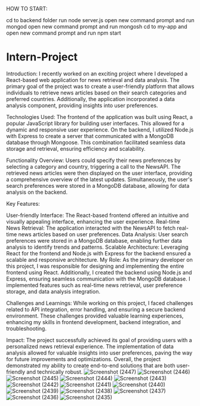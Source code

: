 HOW TO START:

cd to backend folder run node server.js
open new command prompt and run mongod
open new command prompt and run mongosh
cd to my-app and open new command prompt and run npm start

# Intern-Project
Introduction:
I recently worked on an exciting project where I developed a React-based web application for news retrieval and data analysis. The primary goal of the project was to create a
user-friendly platform that allows individuals to retrieve news articles based on their search categories and preferred countries. Additionally, the application incorporated a
data analysis component, providing insights into user preferences.

Technologies Used:
The frontend of the application was built using React, a popular JavaScript library for building user interfaces. This allowed for a dynamic and responsive user experience.
On the backend, I utilized Node.js with Express to create a server that communicated with a MongoDB database through Mongoose. This combination facilitated seamless data storage
and retrieval, ensuring efficiency and scalability.

Functionality Overview:
Users could specify their news preferences by selecting a category and country, triggering a call to the NewsAPI. The retrieved news articles were then displayed on the user 
interface, providing a comprehensive overview of the latest updates. Simultaneously, the user's search preferences were stored in a MongoDB database, allowing for data analysis
on the backend.

Key Features:

User-friendly Interface: The React-based frontend offered an intuitive and visually appealing interface, enhancing the user experience.
Real-time News Retrieval: The application interacted with the NewsAPI to fetch real-time news articles based on user preferences.
Data Analysis: User search preferences were stored in a MongoDB database, enabling further data analysis to identify trends and patterns.
Scalable Architecture: Leveraging React for the frontend and Node.js with Express for the backend ensured a scalable and responsive architecture.
My Role:
As the primary developer on this project, I was responsible for designing and implementing the entire frontend using React. Additionally, I created the backend using Node.js
and Express, ensuring seamless communication with the MongoDB database. I implemented features such as real-time news retrieval, user preference storage, and data analysis
integration.

Challenges and Learnings:
While working on this project, I faced challenges related to API integration, error handling, and ensuring a secure backend environment. These challenges provided valuable
learning experiences, enhancing my skills in frontend development, backend integration, and troubleshooting.

Impact:
The project successfully achieved its goal of providing users with a personalized news retrieval experience. The implementation of data analysis allowed for valuable insights
into user preferences, paving the way for future improvements and optimizations. Overall, the project demonstrated my ability to create end-to-end solutions that are both
user-friendly and technically robust.
![Screenshot (2447)](https://github.com/kushal-036/Intern-Project/assets/92201667/32ae7ef8-8919-4da7-88db-8ecd133b5e54)
![Screenshot (2446)](https://github.com/kushal-036/Intern-Project/assets/92201667/7fa18d62-1dc9-4a9b-8af6-92e038702502)
![Screenshot (2445)](https://github.com/kushal-036/Intern-Project/assets/92201667/cb479279-afc8-492f-9bdf-a89aa742f255)
![Screenshot (2444)](https://github.com/kushal-036/Intern-Project/assets/92201667/c75b6d82-ec18-4054-afb4-832a7afa3304)
![Screenshot (2443)](https://github.com/kushal-036/Intern-Project/assets/92201667/c965a11f-e2bf-497c-a28c-c9e3caca9e7d)
![Screenshot (2442)](https://github.com/kushal-036/Intern-Project/assets/92201667/019fc787-3d8c-487d-82b7-2714d86ce1e9)
![Screenshot (2441)](https://github.com/kushal-036/Intern-Project/assets/92201667/3a7188dd-d049-4203-a6f4-99d57fab40f4)
![Screenshot (2440)](https://github.com/kushal-036/Intern-Project/assets/92201667/6864ba50-6b9e-4fc9-8538-b7b1b47f3567)
![Screenshot (2439)](https://github.com/kushal-036/Intern-Project/assets/92201667/bb4c6bf1-7114-4258-b3ec-2e0b85dd1485)
![Screenshot (2438)](https://github.com/kushal-036/Intern-Project/assets/92201667/671c4b85-38c6-4152-9ea3-f7f1c554377c)
![Screenshot (2437)](https://github.com/kushal-036/Intern-Project/assets/92201667/3ab311de-66b1-42cf-b272-11b528c41882)
![Screenshot (2436)](https://github.com/kushal-036/Intern-Project/assets/92201667/7a559eb6-8fe5-4569-942d-2ee75506bb30)
![Screenshot (2435)](https://github.com/kushal-036/Intern-Project/assets/92201667/9a9d4ada-ffa7-4232-afdd-076c971f1e6b)

